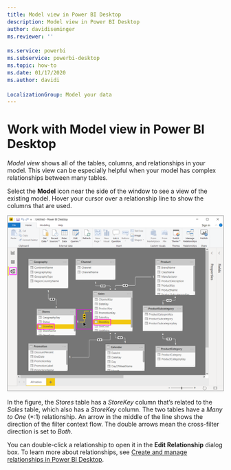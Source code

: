 ```yaml
---
title: Model view in Power BI Desktop
description: Model view in Power BI Desktop
author: davidiseminger
ms.reviewer: ''

ms.service: powerbi
ms.subservice: powerbi-desktop
ms.topic: how-to
ms.date: 01/17/2020
ms.author: davidi

LocalizationGroup: Model your data
---
```

# Work with Model view in Power BI Desktop

*Model view* shows all of the tables, columns, and relationships in your model. This view can be especially helpful when your model has complex relationships between many tables.

Select the **Model** icon near the side of the window to see a view of the existing model. Hover your cursor over a relationship line to show the columns that are used.

![Model view, Power BI Desktop](media/desktop-relationship-view/model-view-full-screen.png)

In the figure, the *Stores* table has a *StoreKey* column that’s related to the *Sales* table, which also has a *StoreKey* column. The two tables have a *Many to One* (\*:1) relationship. An arrow in the middle of the line shows the direction of the filter context flow. The double arrows mean the cross-filter direction is set to *Both*.

You can double-click a relationship to open it in the **Edit Relationship** dialog box. To learn more about relationships, see [Create and manage relationships in Power BI Desktop](desktop-create-and-manage-relationships.md).
